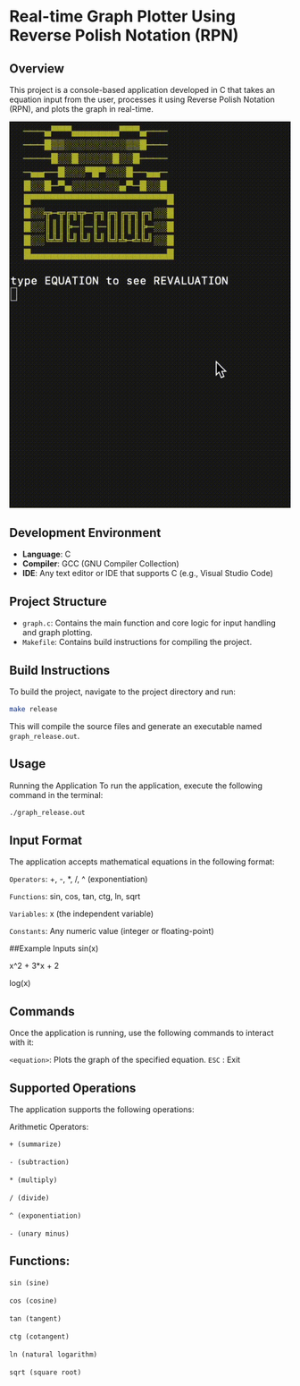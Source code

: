 # Real-time Graph Plotter Using Reverse Polish Notation (RPN)

## Overview

This project is a console-based application developed in C that takes an equation input from the user, processes it using Reverse Polish Notation (RPN), and plots the graph in real-time.

![](./media/polish[video].gif)
## Development Environment

- **Language**: C
- **Compiler**: GCC (GNU Compiler Collection)
- **IDE**: Any text editor or IDE that supports C (e.g., Visual Studio Code)

## Project Structure

- `graph.c`: Contains the main function and core logic for input handling and graph plotting.
- `Makefile`: Contains build instructions for compiling the project.

## Build Instructions

To build the project, navigate to the project directory and run:

```sh
make release
```
This will compile the source files and generate an executable named `graph_release.out`.

## Usage
Running the Application
To run the application, execute the following command in the terminal:
```sh
./graph_release.out
```

## Input Format
The application accepts mathematical equations in the following format:

`Operators`: +, -, *, /, ^ (exponentiation)

`Functions`: sin, cos, tan, ctg, ln, sqrt

`Variables`: x (the independent variable)

`Constants`: Any numeric value (integer or floating-point)

##Example Inputs
sin(x)

x^2 + 3*x + 2

log(x)

## Commands
Once the application is running, use the following commands to interact with it:

`<equation>`: Plots the graph of the specified equation.
`ESC` : Exit

## Supported Operations
The application supports the following operations:

Arithmetic Operators:
    
    + (summarize)
    
    - (subtraction)
    
    * (multiply)
    
    / (divide)
    
    ^ (exponentiation)
    
    - (unary minus)

## Functions:
    
    sin (sine)
    
    cos (cosine)
    
    tan (tangent)
    
    ctg (cotangent)
    
    ln (natural logarithm)
    
    sqrt (square root)
